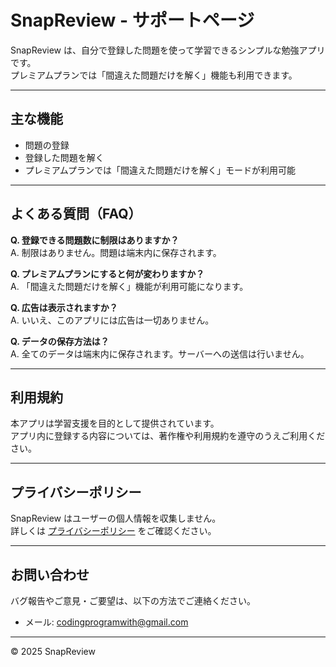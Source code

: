 # SnapReview - サポートページ

SnapReview は、自分で登録した問題を使って学習できるシンプルな勉強アプリです。  
プレミアムプランでは「間違えた問題だけを解く」機能も利用できます。

---

## 主な機能

- 問題の登録
- 登録した問題を解く
- プレミアムプランでは「間違えた問題だけを解く」モードが利用可能

---

## よくある質問（FAQ）

**Q. 登録できる問題数に制限はありますか？**  
A. 制限はありません。問題は端末内に保存されます。

**Q. プレミアムプランにすると何が変わりますか？**  
A. 「間違えた問題だけを解く」機能が利用可能になります。

**Q. 広告は表示されますか？**  
A. いいえ、このアプリには広告は一切ありません。

**Q. データの保存方法は？**  
A. 全てのデータは端末内に保存されます。サーバーへの送信は行いません。

---

## 利用規約

本アプリは学習支援を目的として提供されています。  
アプリ内に登録する内容については、著作権や利用規約を遵守のうえご利用ください。

---

## プライバシーポリシー

SnapReview はユーザーの個人情報を収集しません。  
詳しくは [プライバシーポリシー](https://YOUR_GITHUB_PAGES_URL/privacy.html) をご確認ください。

---

## お問い合わせ

バグ報告やご意見・ご要望は、以下の方法でご連絡ください。

- メール: codingprogramwith@gmail.com

---

© 2025 SnapReview
